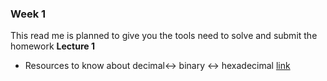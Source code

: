 ### Week 1
This read me is planned to give you the tools need to solve and submit the homework 
**Lecture 1**


- Resources to know about decimal<-> binary <-> hexadecimal [link](https://www.geeksforgeeks.org/how-to-convert-decimal-to-hexadecimal/)
